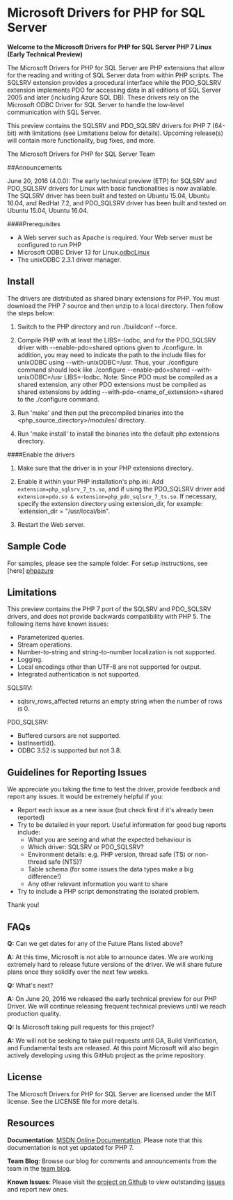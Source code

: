 # Microsoft Drivers for PHP for SQL Server

**Welcome to the Microsoft Drivers for PHP for SQL Server PHP 7 Linux (Early Technical Preview)**

The Microsoft Drivers for PHP for SQL Server are PHP extensions that allow for the reading and writing of SQL Server data from within PHP scripts. The SQLSRV extension provides a procedural interface while the PDO_SQLSRV extension implements PDO for accessing data in all editions of SQL Server 2005 and later (including Azure SQL DB). These drivers rely on the Microsoft ODBC Driver for SQL Server to handle the low-level communication with SQL Server.

This preview contains the SQLSRV and PDO_SQLSRV drivers for PHP 7 (64-bit) with limitations (see Limitations below for details).  Upcoming release(s) will contain more functionality, bug fixes, and more.

The Microsoft Drivers for PHP for SQL Server Team

##Announcements

June 20, 2016 (4.0.0): The early technical preview (ETP) for SQLSRV and PDO_SQLSRV drivers for Linux with basic functionalities is now available. The SQLSRV driver has been built and tested on Ubuntu 15.04, Ubuntu 16.04, and RedHat 7.2, and PDO_SQLSRV driver has been built and tested on Ubuntu 15.04, Ubuntu 16.04.

####Prerequisites

- A Web server such as Apache is required. Your Web server must be configured to run PHP
- Microsoft ODBC Driver 13 for Linux.[odbcLinux]
- The unixODBC 2.3.1 driver manager.

## Install

The drivers are distributed as shared binary extensions for PHP. You must download the PHP 7 source and then unzip to a local directory. Then follow the steps below:

1. Switch to the PHP directory and run ./buildconf --force.

2. Compile PHP with at least the LIBS=-lodbc, and for the PDO_SQLSRV driver with --enable-pdo=shared options given to ./configure. In addition, you may need to indicate the path to the include files for unixODBC using --with-unixODBC=/usr. Thus, your ./configure command should look like ./configure --enable-pdo=shared --with-unixODBC=/usr LIBS=-lodbc.
	Note: Since PDO must be compiled as a shared extension, any other PDO extensions must be compiled as shared extensions by adding --with-pdo-<name_of_extension>=shared to the ./configure command.

3. Run 'make' and then put the precompiled binaries into the <php_source_directory>/modules/ directory.

4. Run 'make install' to install the binaries into the default php extensions directory.

####Enable the drivers

1. Make sure that the driver is in your PHP extensions directory.

2. Enable it within your PHP installation's php.ini: Add `extension=php_sqlsrv_7_ts.so`, and if using the PDO_SQLSRV driver add `extension=pdo.so & extension=php_pdo_sqlsrv_7_ts.so`. If necessary, specify the extension directory using extension_dir, for example: `extension_dir = "/usr/local/bin".

3. Restart the Web server.

## Sample Code
For samples, please see the sample folder.  For setup instructions, see [here] [phpazure]

## Limitations

This preview contains the PHP 7 port of the SQLSRV and PDO_SQLSRV drivers, and does not provide backwards compatibility with PHP 5. The following items have known issues:

- Parameterized queries.
- Stream operations.
- Number-to-string and string-to-number localization is not supported.
- Logging.
- Local encodings other than UTF-8 are not supported for output.
- Integrated authentication is not supported.

SQLSRV:
- sqlsrv_rows_affected returns an empty string when the number of rows is 0.

PDO_SQLSRV:
- Buffered cursors are not supported.
- lastInsertId().
- ODBC 3.52 is supported but not 3.8.


## Guidelines for Reporting Issues
We appreciate you taking the time to test the driver, provide feedback and report any issues.  It would be extremely helpful if you:

- Report each issue as a new issue (but check first if it's already been reported)
- Try to be detailed in your report. Useful information for good bug reports include:
  * What you are seeing and what the expected behaviour is
  * Which driver: SQLSRV or PDO_SQLSRV?
  * Environment details: e.g. PHP version, thread safe (TS) or non-thread safe (NTS)?
  * Table schema (for some issues the data types make a big difference!)
  * Any other relevant information you want to share
- Try to include a PHP script demonstrating the isolated problem.

Thank you!

## FAQs
**Q:** Can we get dates for any of the Future Plans listed above?

**A:** At this time, Microsoft is not able to announce dates. We are working extremely hard to release future versions of the driver. We will share future plans once they solidify over the next few weeks. 

**Q:** What's next?

**A:** On June 20, 2016 we released the early technical preview for our PHP Driver. We will continue releasing frequent technical previews until we reach production quality.

**Q:** Is Microsoft taking pull requests for this project?

**A:** We will not be seeking to take pull requests until GA, Build Verification, and Fundamental tests are released. At this point Microsoft will also begin actively developing using this GitHub project as the prime repository.



## License

The Microsoft Drivers for PHP for SQL Server are licensed under the MIT license.  See the LICENSE file for more details.

## Resources

**Documentation**: [MSDN Online Documentation][phpdoc].  Please note that this documentation is not yet updated for PHP 7.

**Team Blog**: Browse our blog for comments and announcements from the team in the [team blog][blog].

**Known Issues**: Please visit the [project on Github][project] to view outstanding [issues][issues] and report new ones.

[blog]: http://blogs.msdn.com/b/sqlphp/

[project]: https://github.com/Azure/msphpsql

[issues]: https://github.com/Azure/msphpsql/issues

[phpweb]: http://php.net

[phpbuild]: https://wiki.php.net/internals/windows/stepbystepbuild

[phpdoc]: http://msdn.microsoft.com/en-us/library/dd903047%28SQL.11%29.aspx

[odbc11]: https://www.microsoft.com/en-us/download/details.aspx?id=36434

[odbc13]: https://www.microsoft.com/en-us/download/details.aspx?id=50420

[odbcLinux]: https://msdn.microsoft.com/en-us/library/hh568454(v=sql.110).aspx

[phpazure]: https://azure.microsoft.com/en-us/documentation/articles/sql-database-develop-php-simple-windows/
